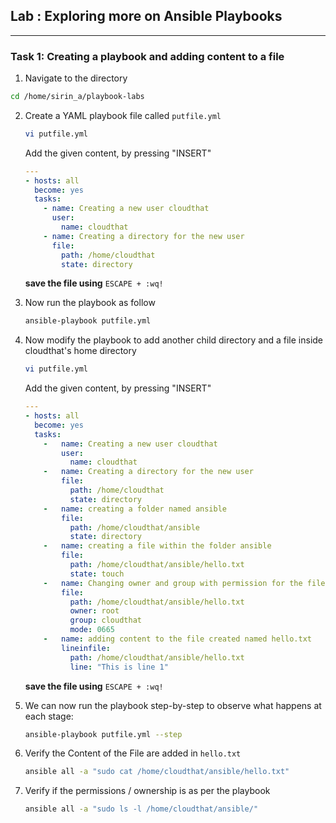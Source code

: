 ## Lab : Exploring more on Ansible Playbooks
-----------------------------------------------------------------------------------
### Task 1: Creating a playbook and adding content to a file
1. Navigate to the directory
  ```bash
  cd /home/sirin_a/playbook-labs
  ```
2. Create a YAML playbook file called `putfile.yml`
    ```bash
    vi putfile.yml
    ```
    
    Add the given content, by pressing "INSERT" 
    
    ```yaml
    ---
    - hosts: all
      become: yes
      tasks:
        - name: Creating a new user cloudthat
          user:
            name: cloudthat
        - name: Creating a directory for the new user
          file:
            path: /home/cloudthat
            state: directory
    ```
  
  
    **save the file using** `ESCAPE + :wq!`
  
3. Now run the playbook as follow
    ```bash
    ansible-playbook putfile.yml
    ```
4. Now modify the playbook to add another child directory and a file inside cloudthat's home directory
    ```bash
    vi putfile.yml
    ```
    Add the given content, by pressing "INSERT" 
    ```yaml
    ---
    - hosts: all
      become: yes
      tasks:
        -   name: Creating a new user cloudthat
            user:
              name: cloudthat
        -   name: Creating a directory for the new user
            file:
              path: /home/cloudthat
              state: directory
        -   name: creating a folder named ansible
            file:
              path: /home/cloudthat/ansible
              state: directory
        -   name: creating a file within the folder ansible
            file:
              path: /home/cloudthat/ansible/hello.txt
              state: touch
        -   name: Changing owner and group with permission for the file within the folder named ansible
            file:
              path: /home/cloudthat/ansible/hello.txt
              owner: root
              group: cloudthat
              mode: 0665
        -   name: adding content to the file created named hello.txt
            lineinfile:
              path: /home/cloudthat/ansible/hello.txt
              line: "This is line 1"
    
    ```
    **save the file using** `ESCAPE + :wq!`
  
  
5. We can now run the playbook step-by-step to observe what happens at each stage:
    ```bash
    ansible-playbook putfile.yml --step
    ```
6. Verify the Content of the File are added in `hello.txt`
    ```bash
    ansible all -a "sudo cat /home/cloudthat/ansible/hello.txt"
    ```
    
7. Verify if the permissions / ownership is as per the playbook
    ```bash
    ansible all -a "sudo ls -l /home/cloudthat/ansible/"
    ```
